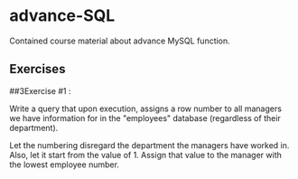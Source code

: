 # advance-SQL
Contained course material about advance MySQL function.

## Exercises

##3Exercise #1 :

Write a query that upon execution, assigns a row number to all managers we have information for in the "employees" database (regardless of their department).

Let the numbering disregard the department the managers have worked in. Also, let it start from the value of 1. Assign that value to the manager with the lowest employee number.

 
